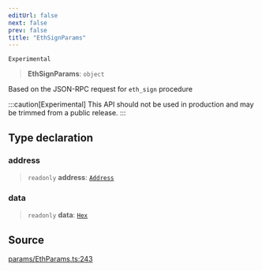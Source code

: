 ```yaml
---
editUrl: false
next: false
prev: false
title: "EthSignParams"
---
```


`Experimental`

> **EthSignParams**: `object`

Based on the JSON-RPC request for `eth_sign` procedure

:::caution[Experimental]
This API should not be used in production and may be trimmed from a public release.
:::

## Type declaration

### address

> `readonly` **address**: [`Address`](/reference/tevm/actions-types/type-aliases/address/)

### data

> `readonly` **data**: [`Hex`](/reference/tevm/actions-types/type-aliases/hex/)

## Source

[params/EthParams.ts:243](https://github.com/evmts/tevm-monorepo/blob/main/packages/actions-types/src/params/EthParams.ts#L243)
